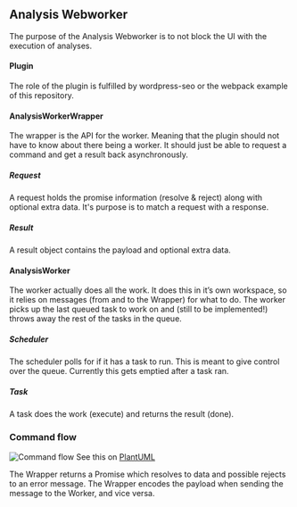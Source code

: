 ## Analysis Webworker
The purpose of the Analysis Webworker is to not block the UI with the execution of analyses.

#### Plugin
The role of the plugin is fulfilled by wordpress-seo or the webpack example of this repository.

#### AnalysisWorkerWrapper
The wrapper is the API for the worker. Meaning that the plugin should not have to know about there being a worker. It should just be able to request a command and get a result back asynchronously.

##### Request
A request holds the promise information (resolve & reject) along with optional extra data. It's purpose is to match a request with a response.

##### Result
A result object contains the payload and optional extra data. 

#### AnalysisWorker
The worker actually does all the work. It does this in it’s own workspace, so it relies on messages (from and to the Wrapper) for what to do. The worker picks up the last queued task to work on and (still to be implemented!) throws away the rest of the tasks in the queue.

##### Scheduler
The scheduler polls for if it has a task to run. This is meant to give control over the queue. Currently this gets emptied after a task ran.

##### Task
A task does the work (execute) and returns the result (done).

### Command flow

![Command flow](http://www.plantuml.com/plantuml/png/VP3FIiOm4CJlVOezLcXzW1wa1o_UYWgUbsQjeJ79bpyVLF7TtQqXH0Hlk-nl9fEPOyAGyhlf5fCtRM6yWvU0tbEO02sQuuDwM91tkEdA1SQMMWDXeaUwP8hfGVKDnfGB-oyhhGRu12-60wpElkej1qpQMVYI5qvUb4_h6wbiH1pBsBDIzCMi3lVEykBnC0xLQLF5ulICSMyI58ufEVmDANObQA2OJQgnQZd_myttVqgTeBHpoumpLnPKU2QhkFvl)
See this on [PlantUML](http://www.plantuml.com/plantuml/uml/VP3FIiOm4CJlVOezLcXzW1wa1o_UYWgUbsQjeJ79bpyVLF7TtQqXH0Hlk-nl9fEPOyAGyhlf5fCtRM6yWvU0tbEO02sQuuDwM91tkEdA1SQMMWDXeaUwP8hfGVKDnfGB-oyhhGRu12-60wpElkej1qpQMVYI5qvUb4_h6wbiH1pBsBDIzCMi3lVEykBnC0xLQLF5ulICSMyI58ufEVmDANObQA2OJQgnQZd_myttVqgTeBHpoumpLnPKU2QhkFvl)

The Wrapper returns a Promise which resolves to data and possible rejects to an error message.
The Wrapper encodes the payload when sending the message to the Worker, and vice versa.
